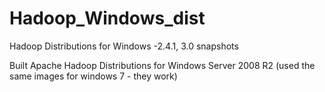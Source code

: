Hadoop_Windows_dist
===================

Hadoop Distributions for Windows -2.4.1, 3.0 snapshots

Built Apache Hadoop Distributions for Windows Server 2008 R2 (used the same images for windows 7 - they work)
